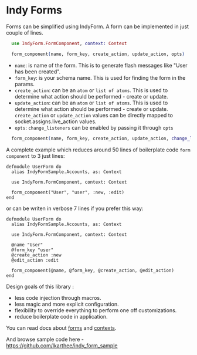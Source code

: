 
# Indy Forms

Forms can be simplified using IndyForm. A form can be implemented in just couple of lines.

```elixir
  use IndyForm.FormComponent, context: Context

  form_component(name, form_key, create_action, update_action, opts)
```

- `name`: is name of the form. This is to generate flash messages like "User has been created".
- `form_key`: is your schema name. This is used for finding the form in the params.
- `create_action`: can be an `atom` or `list of atoms`. This is used to determine what action should be performed - create or update.
- `update_action`: can be an `atom` or `list of atoms`. This is used to determine what action should be performed - create or update.
`create_action` or `update_action` values can be directly mapped to socket.assigns.live_action values. 
- `opts`: `change_listeners` can be enabled by passing it through `opts`

```elixir
  form_component(name, form_key, create_action, update_action, change_listeners: true)
```

A complete example which reduces around 50 lines of boilerplate code `form component` to 3 just lines:

```
defmodule UserForm do
  alias IndyFormSample.Accounts, as: Context

  use IndyForm.FormComponent, context: Context

  form_component("User", "user", :new, :edit)
end
```

or can be writen in verbose 7 lines if you prefer this way:
```
defmodule UserForm do
  alias IndyFormSample.Accounts, as: Context

  use IndyForm.FormComponent, context: Context

  @name "User"
  @form_key "user"
  @create_action :new
  @edit_action :edit

  form_component(@name, @form_key, @create_action, @edit_action)
end
```

Design goals of this library :
 - less code injection through macros.
 - less magic and more explicit configuration.
 - flexibility to override everything to perform one off customizations.
 - reduce boilerplate code in application.

You can read docs about [forms](docs/forms.md) and [contexts](docs/context.md).

And browse sample code here - https://github.com/lkarthee/indy_form_sample
